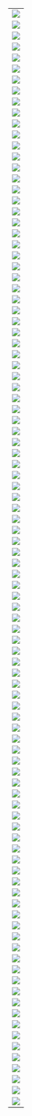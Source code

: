 |                       |
| --------------------- |
| ![](./2021_1/001.png) |
| ![](./2021_1/002.png) |
| ![](./2021_1/003.png) |
| ![](./2021_1/004.png) |
| ![](./2021_1/005.png) |
| ![](./2021_1/006.png) |
| ![](./2021_1/007.png) |
| ![](./2021_1/008.png) |
| ![](./2021_1/009.png) |
| ![](./2021_1/010.png) |
| ![](./2021_1/011.png) |
| ![](./2021_1/012.png) |
| ![](./2021_1/013.png) |
| ![](./2021_1/014.png) |
| ![](./2021_1/015.png) |
| ![](./2021_1/016.png) |
| ![](./2021_1/017.png) |
| ![](./2021_1/018.png) |
| ![](./2021_1/019.png) |
| ![](./2021_1/020.png) |
| ![](./2021_1/021.png) |
| ![](./2021_1/022.png) |
| ![](./2021_1/023.png) |
| ![](./2021_1/024.png) |
| ![](./2021_1/025.png) |
| ![](./2021_1/026.png) |
| ![](./2021_1/027.png) |
| ![](./2021_1/028.png) |
| ![](./2021_1/029.png) |
| ![](./2021_1/030.png) |
| ![](./2021_1/031.png) |
| ![](./2021_1/032.png) |
| ![](./2021_1/033.png) |
| ![](./2021_1/034.png) |
| ![](./2021_1/035.png) |
| ![](./2021_1/036.png) |
| ![](./2021_1/037.png) |
| ![](./2021_1/038.png) |
| ![](./2021_1/039.png) |
| ![](./2021_1/040.png) |
| ![](./2021_1/041.png) |
| ![](./2021_1/042.png) |
| ![](./2021_1/043.png) |
| ![](./2021_1/044.png) |
| ![](./2021_1/045.png) |
| ![](./2021_1/046.png) |
| ![](./2021_1/047.png) |
| ![](./2021_1/048.png) |
| ![](./2021_1/049.png) |
| ![](./2021_1/050.png) |
| ![](./2021_1/051.png) |
| ![](./2021_1/052.png) |
| ![](./2021_1/053.png) |
| ![](./2021_1/054.png) |
| ![](./2021_1/055.png) |
| ![](./2021_1/056.png) |
| ![](./2021_1/057.png) |
| ![](./2021_1/058.png) |
| ![](./2021_1/059.png) |
| ![](./2021_1/060.png) |
| ![](./2021_1/061.png) |
| ![](./2021_1/062.png) |
| ![](./2021_1/063.png) |
| ![](./2021_1/064.png) |
| ![](./2021_1/065.png) |
| ![](./2021_1/066.png) |
| ![](./2021_1/067.png) |
| ![](./2021_1/068.png) |
| ![](./2021_1/069.png) |
| ![](./2021_1/070.png) |
| ![](./2021_1/071.png) |
| ![](./2021_1/072.png) |
| ![](./2021_1/073.png) |
| ![](./2021_1/074.png) |
| ![](./2021_1/075.png) |
| ![](./2021_1/076.png) |
| ![](./2021_1/077.png) |
| ![](./2021_1/078.png) |
| ![](./2021_1/079.png) |
| ![](./2021_1/080.png) |
| ![](./2021_1/081.png) |
| ![](./2021_1/082.png) |
| ![](./2021_1/083.png) |
| ![](./2021_1/084.png) |
| ![](./2021_1/085.png) |
| ![](./2021_1/086.png) |
| ![](./2021_1/087.png) |
| ![](./2021_1/088.png) |
| ![](./2021_1/089.png) |
| ![](./2021_1/090.png) |
| ![](./2021_1/091.png) |
| ![](./2021_1/092.png) |
| ![](./2021_1/093.png) |
| ![](./2021_1/094.png) |
| ![](./2021_1/095.png) |
| ![](./2021_1/096.png) |
| ![](./2021_1/097.png) |
| ![](./2021_1/098.png) |
| ![](./2021_1/099.png) |
| ![](./2021_1/100.png) |
